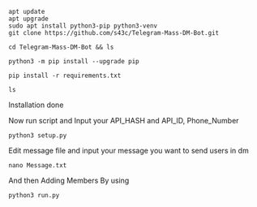 
```
apt update
apt upgrade
sudo apt install python3-pip python3-venv
git clone https://github.com/s43c/Telegram-Mass-DM-Bot.git
```

```
cd Telegram-Mass-DM-Bot && ls
```

```
python3 -m pip install --upgrade pip
```

```
pip install -r requirements.txt
```

```
ls
```

Installation done

Now run script and Input your API_HASH and API_ID, Phone_Number

```
python3 setup.py
```

Edit message file and input your message you want to send users in dm

```
nano Message.txt
```

And then Adding Members By using 

```
python3 run.py
```

